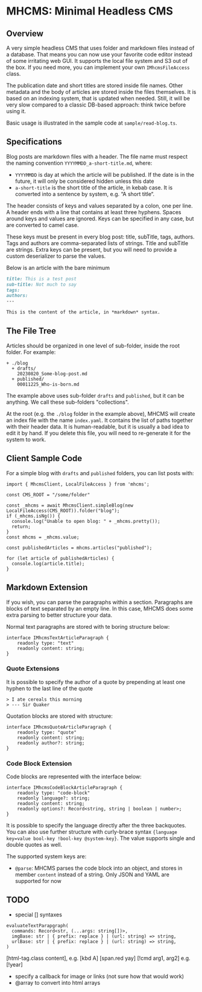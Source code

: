 # MHCMS: Minimal Headless CMS

## Overview

A very simple headless CMS that uses folder and markdown files instead of a database.
That means you can now use your favorite code editor instead of some irritating web GUI.
It supports the local file system and S3 out of the box. If you need more, you can implement
your own `IMhcmsFileAccess` class.

The publication date and short titles are stored inside file names. Other metadata and the body
of articles are stored inside the files themselves.
It is based on an indexing system, that is updated when needed. Still, it will be very slow
compared to a classic DB-based approach: think twice before using it.

Basic usage is illustrated in the sample code at `sample/read-blog.ts`.

## Specifications

Blog posts are markdown files with a header.
The file name must respect the naming convention `YYYYMMDD_a-short-title.md`, where:

- `YYYYMMDD` is day at which the article will be published.
  If the date is in the future, it will only be considered hidden unless this date
- `a-short-title` is the short title of the article, in kebab case.
  It is converted into a sentence by system, e.g. “A short title“.

The header consists of keys and values separated by a colon, one per line.
A header ends with a line that contains at least three hyphens.
Spaces around keys and values are ignored.
Keys can be specified in any case, but are converted to camel case.

These keys must be present in every blog post: title, subTitle, tags, authors.
Tags and authors are comma-separated lists of strings. Title and subTitle are strings.
Extra keys can be present, but you will need to provide a custom deserializer to parse the values.

Below is an article with the bare minimum

```20230822_a-bare-article.md
title: This is a test post
sub-title: Not much to say
tags:
authors:
---

This is the content of the article, in *markdown* syntax.
```

## The File Tree

Articles should be organized in one level of sub-folder, inside the root folder.
For example:

```
+ ./blog
  + drafts/
    20230820_Some-blog-post.md
  + published/
    00011225_Who-is-born.md
```

The example above uses sub-folder `drafts` and `published`, but it can be anything.
We call these sub-folders "collections".

At the root (e.g. the `./blog` folder in the example above), MHCMS will create an index
file with the name `index.yaml`. It contains the list of paths together with their header data.
It is human-readable, but it is usually a bad idea to edit it by hand.
If you delete this file, you will need to re-generate it for the system to work.

## Client Sample Code

For a simple blog with `drafts` and `published` folders, you can list posts with:

```
import { MhcmsClient, LocalFileAccess } from 'mhcms';

const CMS_ROOT = "/some/folder"

const _mhcms = await MhcmsClient.simpleBlog(new LocalFileAccess(CMS_ROOT)).folder("blog");
if (_mhcms.isNg()) {
  console.log("Unable to open blog: " + _mhcms.pretty());
  return;
}
const mhcms = _mhcms.value;

const publishedArticles = mhcms.articles("published");

for (let article of publishedArticles) {
  console.log(article.title);
}
```

## Markdown Extension

If you wish, you can parse the paragraphs within a section.
Paragraphs are blocks of text separated by an empty line.
In this case, MHCMS does some extra parsing to better structure your
data.

Normal text paragraphs are stored with te boring structure below:

```
interface IMhcmsTextArticleParagraph {
    readonly type: "text"
    readonly content: string;
}
```

### Quote Extensions

It is possible to specify the author of a quote by prepending at least one
hyphen to the last line of the quote

```
> I ate cereals this morning
> --- Sir Quaker
```

Quotation blocks are stored with structure:

```
interface IMhcmsQuoteArticleParagraph {
    readonly type: "quote"
    readonly content: string;
    readonly author?: string;
}
```

### Code Block Extension

Code blocks are represented with the interface below:

```
interface IMhcmsCodeBlockArticleParagraph {
    readonly type: "code-block"
    readonly language?: string;
    readonly content: string;
    readonly options?: Record<string, string | boolean | number>;
}
```

It is possible to specify the language directly after the three backquotes.
You can also use further structure with curly-brace syntax
`{language key=value bool-key !bool-key @system-key}`.
The value supports single and double quotes as well.

The supported system keys are:

- `@parse`: MHCMS parses the code block into an object, and stores in
member `content` instead of a string. Only JSON and YAML are supported for now

## TODO

- special [] syntaxes

```
evaluateTextParapgraph(
  commands: Record<str, (...args: string[])>,
  imgBase: str | { prefix: replace } | (url: string) => string,
  urlBase: str | { prefix: replace } | (url: string) => string,
)
```


  [html-tag.class content], e.g. [kbd A] [span.red yay]
  [!cmd arg1, arg2] e.g. [!year]
- specify a callback for image or links
  (not sure how that would work)
- @array to convert into html arrays
